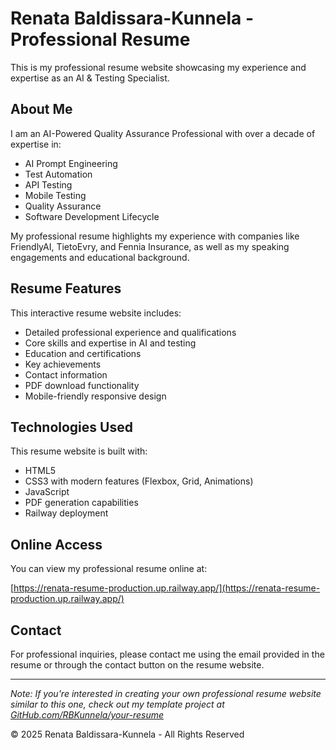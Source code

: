 # Renata Baldissara-Kunnela - Professional Resume

This is my professional resume website showcasing my experience and expertise as an AI & Testing Specialist.

## About Me

I am an AI-Powered Quality Assurance Professional with over a decade of expertise in:

- AI Prompt Engineering
- Test Automation
- API Testing
- Mobile Testing
- Quality Assurance
- Software Development Lifecycle

My professional resume highlights my experience with companies like FriendlyAI, TietoEvry, and Fennia Insurance, as well as my speaking engagements and educational background.

## Resume Features

This interactive resume website includes:

- Detailed professional experience and qualifications
- Core skills and expertise in AI and testing
- Education and certifications
- Key achievements
- Contact information
- PDF download functionality
- Mobile-friendly responsive design

## Technologies Used

This resume website is built with:

- HTML5
- CSS3 with modern features (Flexbox, Grid, Animations)
- JavaScript
- PDF generation capabilities
- Railway deployment

## Online Access

You can view my professional resume online at:

[https://renata-resume-production.up.railway.app/](https://renata-resume-production.up.railway.app/)

## Contact

For professional inquiries, please contact me using the email provided in the resume or through the contact button on the resume website.

---

*Note: If you're interested in creating your own professional resume website similar to this one, check out my template project at [GitHub.com/RBKunnela/your-resume](https://github.com/RBKunnela/your-resume)*

© 2025 Renata Baldissara-Kunnela - All Rights Reserved